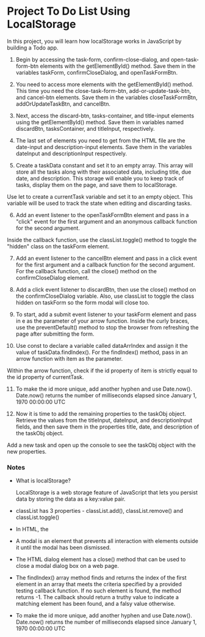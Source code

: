 # Project To Do List Using LocalStorage

In this project, you will learn how localStorage works in JavaScript by building a Todo app.

1. Begin by accessing the task-form, confirm-close-dialog, and open-task-form-btn elements with the getElementById() method. Save them in the variables taskForm, confirmCloseDialog, and openTaskFormBtn.

2. You need to access more elements with the getElementById() method. This time you need the close-task-form-btn, add-or-update-task-btn, and cancel-btn elements. Save them in the variables closeTaskFormBtn, addOrUpdateTaskBtn, and cancelBtn.

3. Next, access the discard-btn, tasks-container, and title-input elements using the getElementById() method. Save them in variables named discardBtn, tasksContainer, and titleInput, respectively.

4. The last set of elements you need to get from the HTML file are the date-input and description-input elements. Save them in the variables dateInput and descriptionInput respectively.

5. Create a taskData constant and set it to an empty array. This array will store all the tasks along with their associated data, including title, due date, and description. This storage will enable you to keep track of tasks, display them on the page, and save them to localStorage.

Use let to create a currentTask variable and set it to an empty object. This variable will be used to track the state when editing and discarding tasks.

6. Add an event listener to the openTaskFormBtn element and pass in a "click" event for the first argument and an anonymous callback function for the second argument.

Inside the callback function, use the classList.toggle() method to toggle the "hidden" class on the taskForm element.

7. Add an event listener to the cancelBtn element and pass in a click event for the first argument and a callback function for the second argument.
   For the callback function, call the close() method on the confirmCloseDialog element.

8. Add a click event listener to discardBtn, then use the close() method on the confirmCloseDialog variable. Also, use classList to toggle the class hidden on taskForm so the form modal will close too.

9. To start, add a submit event listener to your taskForm element and pass in e as the parameter of your arrow function. Inside the curly braces, use the preventDefault() method to stop the browser from refreshing the page after submitting the form.

10. Use const to declare a variable called dataArrIndex and assign it the value of taskData.findIndex(). For the findIndex() method, pass in an arrow function with item as the parameter.

Within the arrow function, check if the id property of item is strictly equal to the id property of currentTask.

11. To make the id more unique, add another hyphen and use Date.now().
    Date.now() returns the number of milliseconds elapsed since January 1, 1970 00:00:00 UTC

12. Now it is time to add the remaining properties to the taskObj object.
    Retrieve the values from the titleInput, dateInput, and descriptionInput fields, and then save them in the properties title, date, and description of the taskObj object.

Add a new task and open up the console to see the taskObj object with the new properties.

### Notes

- What is localStorage?

  LocalStorage is a web storage feature of JavaScript that lets you persist data by storing the data as a key:value pair.

- classList has 3 properties - classList.add(), classList.remove() and classList.toggle()

- In HTML, the <dialog> element represents a modal or non-modal dialog box. It is used to create pop-ups, confirmation messages, or custom modals without needing external JavaScript libraries.
  By default, a <dialog> element is hidden.
  To display it, use the .showModal() or .show() method.
  To hide it, use the .close() method or let the user close it.

- A modal is an element that prevents all interaction with elements outside it until the modal has been dismissed.

- The HTML dialog element has a close() method that can be used to close a modal dialog box on a web page.

- The findIndex() array method finds and returns the index of the first element in an array that meets the criteria specified by a provided testing callback function. If no such element is found, the method returns -1. The callback should return a truthy value to indicate a matching element has been found, and a falsy value otherwise.

- To make the id more unique, add another hyphen and use Date.now().
  Date.now() returns the number of milliseconds elapsed since January 1, 1970 00:00:00 UTC

